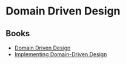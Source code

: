 # Domain Driven Design

## Books
* [Domain Driven Design](https://books.google.de/books/about/Domain_driven_Design.html?id=xColAAPGubgC&printsec=frontcover&source=kp_read_button&redir_esc=y#v=onepage&q&f=false)
* [Implementing Domain-Driven Design](https://books.google.de/books/about/Implementing_Domain_Driven_Design.html?id=X7DpD5g3VP8C&redir_esc=y)
